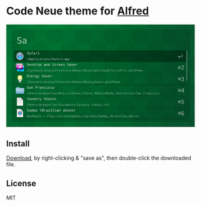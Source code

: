 # Code Neue theme for [Alfred](http://www.alfredapp.com/)

![](screenshot.png)


## Install

[Download](https://raw.githubusercontent.com/mrmartineau/alfred-code-neue-theme/master/Code%20neue.alfredappearance), by right-clicking & "save as", then double-click the downloaded file.


## License

MIT
